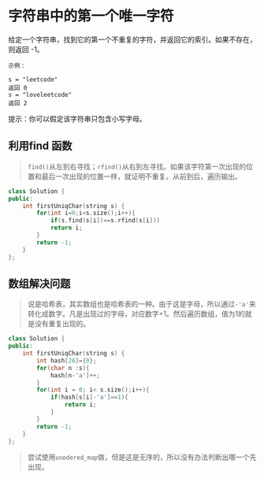 # 字符串中的第一个唯一字符
给定一个字符串，找到它的第一个不重复的字符，并返回它的索引。如果不存在，则返回 -1。

```
示例：

s = "leetcode"
返回 0
s = "loveleetcode"
返回 2
```

提示：你可以假定该字符串只包含小写字母。

## 利用find 函数
>`find()`从左到右寻找；`rfind()`从右到左寻找。如果该字符第一次出现的位置和最后一次出现的位置一样，就证明不重复。从前到后，遍历输出。
```C++
class Solution {
public:
    int firstUniqChar(string s) {
        for(int i=0;i<s.size();i++){
            if(s.find(s[i])==s.rfind(s[i]))
            return i;
        }
        return -1;
    }
};
```

## 数组解决问题
> 说是哈希表，其实数组也是哈希表的一种。由于这是字母，所以通过`-'a'`来转化成数字。凡是出现过的字母，对应数字+1。然后遍历数组，值为1的就是没有重复出现的。
```C++
class Solution {
public:
    int firstUniqChar(string s) {
        int hash[26]={0};
        for(char n :s){
            hash[n-'a']++;
        }
        for(int i = 0; i< s.size();i++){
            if(hash[s[i]-'a']==1){
                return i;
            }
        }
        return -1;
    }
};
```
>尝试使用`unodered_map`做，但是这是无序的，所以没有办法判断出哪一个先出现。
